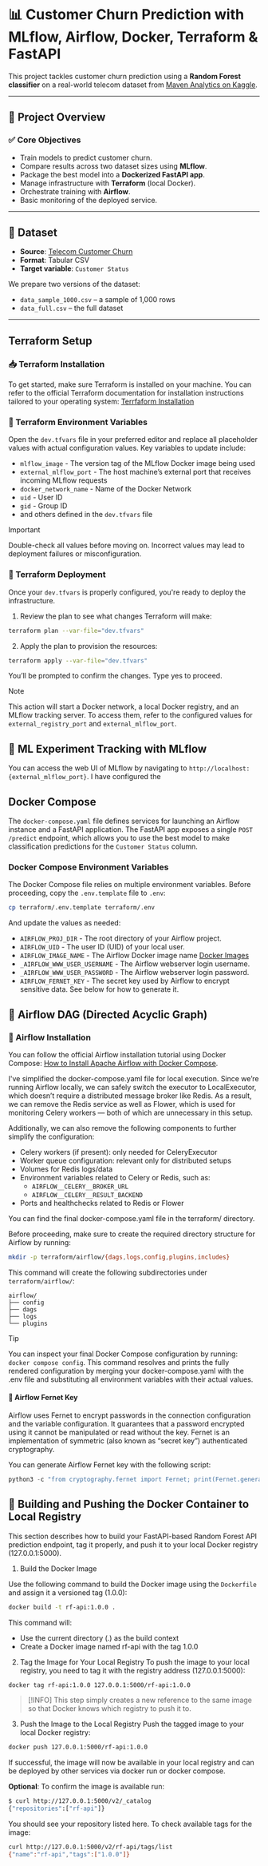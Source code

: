 # 📊 Customer Churn Prediction with MLflow, Airflow, Docker, Terraform & FastAPI

This project tackles customer churn prediction using a **Random Forest classifier** on a real-world telecom dataset from [Maven Analytics on Kaggle](https://www.kaggle.com/datasets/shilongzhuang/telecom-customer-churn-by-maven-analytics).

---

## 🚀 Project Overview

### ✅ Core Objectives
- Train models to predict customer churn.
- Compare results across two dataset sizes using **MLflow**.
- Package the best model into a **Dockerized FastAPI app**.
- Manage infrastructure with **Terraform** (local Docker).
- Orchestrate training with **Airflow**.
- Basic monitoring of the deployed service.

---

## 📂 Dataset

- **Source**: [Telecom Customer Churn](https://www.kaggle.com/datasets/shilongzhuang/telecom-customer-churn-by-maven-analytics)
- **Format**: Tabular CSV
- **Target variable**: `Customer Status`

We prepare two versions of the dataset:
- `data_sample_1000.csv` – a sample of 1,000 rows
- `data_full.csv` – the full dataset

---

## Terraform Setup

### 📥 Terraform Installation

To get started, make sure Terraform is installed on your machine. You can refer to the official Terraform documentation for installation instructions tailored to your operating system: [Terrfaform Installation](https://developer.hashicorp.com/terraform/install)

### 🔧 Terraform Environment Variables

Open the `dev.tfvars` file in your preferred editor and replace all placeholder values with actual configuration values. Key variables to update include:

* `mlflow_image` - The version tag of the MLflow Docker image being used
* `external_mlflow_port` - The host machine’s external port that receives incoming MLflow requests
* `docker_network_name` - Name of the Docker Network
* `uid` - User ID
* `gid` - Group ID
* and others defined in the `dev.tfvars` file

> [!IMPORTANT] 
> Double-check all values before moving on. Incorrect values may lead to deployment failures or misconfiguration.

### 🚀 Terraform Deployment

Once your `dev.tfvars` is properly configured, you're ready to deploy the infrastructure.

1. Review the plan to see what changes Terraform will make:
```bash
terraform plan --var-file="dev.tfvars"
```
2. Apply the plan to provision the resources:
```bash
terraform apply --var-file="dev.tfvars"
```
You’ll be prompted to confirm the changes. Type yes to proceed.

> [!NOTE]
> This action will start a Docker network, a local Docker registry, and an MLflow tracking server. To access them, refer to the configured values for `external_registry_port` and `external_mlflow_port`.

## 🧪 ML Experiment Tracking with MLflow

You can access the web UI of MLflow by navigating to `http://localhost:{external_mlflow_port}`. I have configured the 

## Docker Compose

The `docker-compose.yaml` file defines services for launching an Airflow instance and a FastAPI application. The FastAPI app exposes a single `POST /predict` endpoint, which allows you to use the best model to make classification predictions for the `Customer Status` column.

### Docker Compose Environment Variables

The Docker Compose file relies on multiple environment variables. Before proceeding, copy the `.env.template` file to `.env`:
```bash
cp terraform/.env.template terraform/.env
```
And update the values as needed:
* `AIRFLOW_PROJ_DIR` - The root directory of your Airflow project.
* `AIRFLOW_UID` - The user ID (UID) of your local user.
* `AIRFLOW_IMAGE_NAME` - The Airflow Docker image name [Docker Images](https://hub.docker.com/r/apache/airflow)
* `_AIRFLOW_WWW_USER_USERNAME` - The Airflow webserver login username.
* `_AIRFLOW_WWW_USER_PASSWORD` - The Airflow webserver login password.
* `AIRFLOW_FERNET_KEY` - The secret key used by Airflow to encrypt sensitive data. See below for how to generate it.

## 🚀 Airflow DAG (Directed Acyclic Graph)



### 🔧 Airflow Installation

You can follow the official Airflow installation tutorial using Docker Compose: [How to Install Apache Airflow with Docker Compose](https://airflow.apache.org/docs/apache-airflow/stable/howto/docker-compose/index.html). 

I've simplified the docker-compose.yaml file for local execution. Since we’re running Airflow locally, we can safely switch the executor to LocalExecutor, which doesn’t require a distributed message broker like Redis. As a result, we can remove the Redis service as well as Flower, which is used for monitoring Celery workers — both of which are unnecessary in this setup.

Additionally, we can also remove the following components to further simplify the configuration:

* Celery workers (if present): only needed for CeleryExecutor
* Worker queue configuration: relevant only for distributed setups
* Volumes for Redis logs/data
* Environment variables related to Celery or Redis, such as:
  * `AIRFLOW__CELERY__BROKER_URL`
  * `AIRFLOW__CELERY__RESULT_BACKEND`
* Ports and healthchecks related to Redis or Flower

You can find the final docker-compose.yaml file in the terraform/ directory.

Before proceeding, make sure to create the required directory structure for Airflow by running:
```bash
mkdir -p terraform/airflow/{dags,logs,config,plugins,includes}
```
This command will create the following subdirectories under `terraform/airflow/`:
```text
airflow/
├── config
├── dags
├── logs
└── plugins
```
> [!TIP]
> You can inspect your final Docker Compose configuration by running: `docker compose config`. This command resolves and prints the fully rendered configuration by merging your docker-compose.yaml with the .env file and substituting all environment variables with their actual values.

#### 🔐 Airflow Fernet Key
Airflow uses Fernet to encrypt passwords in the connection configuration and the variable configuration. It guarantees that a password encrypted using it cannot be manipulated or read without the key. Fernet is an implementation of symmetric (also known as “secret key”) authenticated cryptography.

You can generate Airflow Fernet key with the following script:

```python
python3 -c "from cryptography.fernet import Fernet; print(Fernet.generate_key().decode())"
```

## 🐳 Building and Pushing the Docker Container to Local Registry

This section describes how to build your FastAPI-based Random Forest API prediction endpoint, tag it properly, and push it to your local Docker registry (127.0.0.1:5000).

1. Build the Docker Image

Use the following command to build the Docker image using the `Dockerfile` and assign it a versioned tag (1.0.0):
```bash
docker build -t rf-api:1.0.0 .
```
This command will:
* Use the current directory (.) as the build context
* Create a Docker image named rf-api with the tag 1.0.0

2. Tag the Image for Your Local Registry
To push the image to your local registry, you need to tag it with the registry address (127.0.0.1:5000):
```bash
docker tag rf-api:1.0.0 127.0.0.1:5000/rf-api:1.0.0
```
> [!INFO]
> This step simply creates a new reference to the same image so that Docker knows which registry to push it to.

3. Push the Image to the Local Registry
Push the tagged image to your local Docker registry:
```bash
docker push 127.0.0.1:5000/rf-api:1.0.0
```
If successful, the image will now be available in your local registry and can be deployed by other services via docker run or docker compose.

**Optional**: To confirm the image is available run:
```bash
$ curl http://127.0.0.1:5000/v2/_catalog
{"repositories":["rf-api"]}
```
You should see your repository listed here. 
To check available tags for the image:
```bash
curl http://127.0.0.1:5000/v2/rf-api/tags/list
{"name":"rf-api","tags":["1.0.0"]}
```